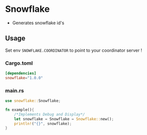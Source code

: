 # Snowflake
- Generates snowflake id's
## Usage

Set env ```SNOWFLAKE.COORDINATOR``` to point to your coordinator server !
 
### Cargo.toml
```toml
[dependencies]
snowflake="1.0.0"
```

### main.rs
```rust
use snowflake::Snowflake;

fn example(){
    /*Implements Debug and Display*/
    let snowflake = Snowflake = Snowflake::new();
    println!("{}", snowflake);
}
```